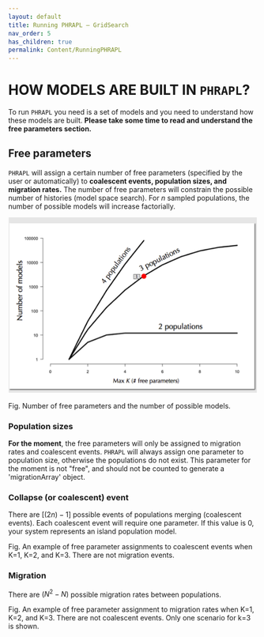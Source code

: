 ```yaml
---
layout: default
title: Running PHRAPL – GridSearch
nav_order: 5
has_children: true
permalink: Content/RunningPHRAPL
---
```


HOW MODELS ARE BUILT IN `PHRAPL`?
=======

To run `PHRAPL` you need is a set of models and you need to understand how these models are built. __Please take some time to read and understand the free parameters section.__
 

## Free parameters

`PHRAPL` will assign a certain number of free parameters (specified by the user or automatically) to __coalescent events, population sizes, and migration rates.__ The number of free parameters will constrain the possible number of histories (model space search). For _n_ sampled populations, the number of possible models will increase factorially. 

![](https://github.com/ariadnamorales/phrapl-manual/blob/master/images/parameters_models.png?raw=true)

Fig. Number of free parameters and the number of possible models.


### Population sizes
__For the moment__, the free parameters will only be assigned to migration rates and coalescent events. `PHRAPL` will always assign one parameter to population size, otherwise the populations do not exist. This parameter for the moment is not "free", and should not be counted to generate a 'migrationArray' object.


### Collapse (or coalescent) event 
There are $[(2n)-1]$ possible events of populations merging (coalescent events). Each coalescent event will require one parameter. If this value is 0, your system represents an island population model.


Fig. An example of free parameter assignments to coalescent events when K=1, K=2, and K=3. There are not migration events.

### Migration
There are $(N^2 - N)$ possible migration rates between populations.


Fig. An example of free parameter assignment to migration rates when K=1, K=2, and K=3. There are not coalescent events. Only one scenario for k=3 is shown.

